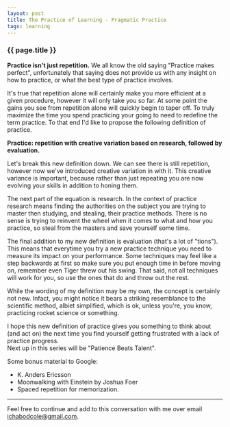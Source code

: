 ```yaml
---
layout: post
title: The Practice of Learning - Pragmatic Practice
tags: learning
---
```

### {{ page.title }}

**Practice isn't just repetition.**
We all know the old saying "Practice makes perfect", unfortunately that saying does not provide us with any insight on how to practice, or what the best type of practice involves.

It's true that repetition alone will certainly make you more efficient at a given procedure, however it will only take you so far. At some point the gains you see from repetition alone will quickly begin to taper off. To truly maximize the time you spend practicing your going to need to redefine the term practice. To that end I'd like to propose the following definition of practice.

**Practice: repetition with creative variation based on research, followed by evaluation.**

Let's break this new definition down. We can see there is still repetition, however now we've introduced creative variation in with it. This creative variance is important, because rather than just repeating you are now evolving your skills in addition to honing them.

The next part of the equation is research. In the context of practice research means finding the authorities on the subject you are trying to master then studying, and stealing, their practice methods. There is no sense is trying to reinvent the wheel when it comes to what and how you practice, so steal from the masters and save yourself some time.

The final addition to my new definition is evaluation (that's a lot of "tions"). This means that everytime you try a new practice technique you need to measure its impact on your performance. Some techniques may feel like a step backwards at first so make sure you put enough time in before moving on, remember even Tiger threw out his swing. That said, not all techniques will work for you, so use the ones that do and throw out the rest.

While the wording of my definition may be my own, the concept is certainly not new. Infact, you might notice it bears a striking resemblance to the scientific method, albiet simplified, which is ok, unless you're, you know, practicing rocket science or something.

I hope this new definition of practice gives you something to think about (and act on) the next time you find yourself getting frustrated with a lack of practice progress.<br>
Next up in this series will be "Patience Beats Talent".

Some bonus material to Google:
* K. Anders Ericsson
* Moonwalking with Einstein by Joshua Foer
* Spaced repetition for memorization.

****

Feel free to continue and add to this conversation with me over email <ichabodcole@gmail.com>.
